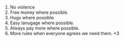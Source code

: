 1. No violence
2. Free money where possible.
3. Hugs where possible.
4. Easy lanugage where possible.
5. Always pay more where possible.
6. More rules when everyone agrees we need them.
<3
